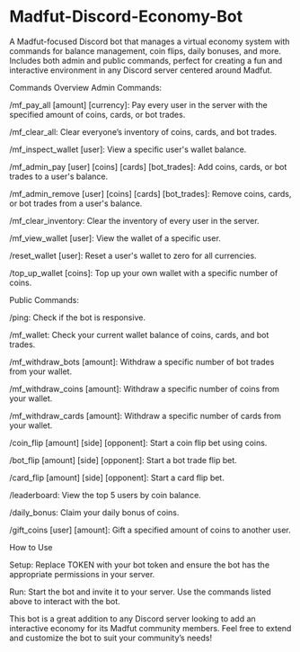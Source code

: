 # Madfut-Discord-Economy-Bot
A Madfut-focused Discord bot that manages a virtual economy system with commands for balance management, coin flips, daily bonuses, and more. Includes both admin and public commands, perfect for creating a fun and interactive environment in any Discord server centered around Madfut.

Commands Overview
Admin Commands:

/mf_pay_all [amount] [currency]: Pay every user in the server with the specified amount of coins, cards, or bot trades.

/mf_clear_all: Clear everyone’s inventory of coins, cards, and bot trades.

/mf_inspect_wallet [user]: View a specific user's wallet balance.

/mf_admin_pay [user] [coins] [cards] [bot_trades]: Add coins, cards, or bot trades to a user's balance.

/mf_admin_remove [user] [coins] [cards] [bot_trades]: Remove coins, cards, or bot trades from a user's balance.

/mf_clear_inventory: Clear the inventory of every user in the server.

/mf_view_wallet [user]: View the wallet of a specific user.

/reset_wallet [user]: Reset a user's wallet to zero for all currencies.

/top_up_wallet [coins]: Top up your own wallet with a specific number of coins.



Public Commands:

/ping: Check if the bot is responsive.

/mf_wallet: Check your current wallet balance of coins, cards, and bot trades.

/mf_withdraw_bots [amount]: Withdraw a specific number of bot trades from your wallet.

/mf_withdraw_coins [amount]: Withdraw a specific number of coins from your wallet.

/mf_withdraw_cards [amount]: Withdraw a specific number of cards from your wallet.

/coin_flip [amount] [side] [opponent]: Start a coin flip bet using coins.

/bot_flip [amount] [side] [opponent]: Start a bot trade flip bet.

/card_flip [amount] [side] [opponent]: Start a card flip bet.

/leaderboard: View the top 5 users by coin balance.

/daily_bonus: Claim your daily bonus of coins.

/gift_coins [user] [amount]: Gift a specified amount of coins to another user.

How to Use

Setup: Replace TOKEN with your bot token and ensure the bot has the appropriate permissions in your server.

Run: Start the bot and invite it to your server. Use the commands listed above to interact with the bot.

This bot is a great addition to any Discord server looking to add an interactive economy for its Madfut community members. Feel free to extend and customize the bot to suit your community’s needs!
